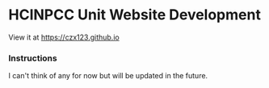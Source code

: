 # HCINPCC Unit Website Development

View it at https://czx123.github.io

### Instructions

I can't think of any for now but will be updated in the future.
